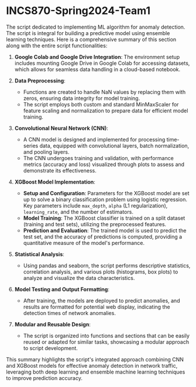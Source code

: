 # INCS870-Spring2024-Team1

The script dedicated to implementing ML algorithm for anomaly detection. The script is integral for building a predictive model using ensemble learning techniques. Here is a comprehensive summary of this section along with the entire script functionalities:

1. **Google Colab and Google Drive Integration**: The environment setup includes mounting Google Drive in Google Colab for accessing datasets, which allows for seamless data handling in a cloud-based notebook.

2. **Data Preprocessing**:
   - Functions are created to handle NaN values by replacing them with zeros, ensuring data integrity for model training.
   - The script employs both custom and standard MinMaxScaler for feature scaling and normalization to prepare data for efficient model training.

3. **Convolutional Neural Network (CNN)**:
   - A CNN model is designed and implemented for processing time-series data, equipped with convolutional layers, batch normalization, and pooling layers.
   - The CNN undergoes training and validation, with performance metrics (accuracy and loss) visualized through plots to assess and demonstrate its effectiveness.

4. **XGBoost Model Implementation**:
   - **Setup and Configuration**: Parameters for the XGBoost model are set up to solve a binary classification problem using logistic regression. Key parameters include `max_depth`, `alpha` (L1 regularization), `learning_rate`, and the number of estimators.
   - **Model Training**: The XGBoost classifier is trained on a split dataset (training and test sets), utilizing the preprocessed features.
   - **Prediction and Evaluation**: The trained model is used to predict the test set, and the accuracy of predictions is computed, providing a quantitative measure of the model's performance.

5. **Statistical Analysis**:
   - Using pandas and seaborn, the script performs descriptive statistics, correlation analysis, and various plots (histograms, box plots) to analyze and visualize the data characteristics.

6. **Model Testing and Output Formatting**:
   - After training, the models are deployed to predict anomalies, and results are formatted for potential web display, indicating the detection times of network anomalies.

7. **Modular and Reusable Design**:
   - The script is organized into functions and sections that can be easily reused or adapted for similar tasks, showcasing a modular approach to script development.

This summary highlights the script's integrated approach combining CNN and XGBoost models for effective anomaly detection in network traffic, leveraging both deep learning and ensemble machine learning techniques to improve prediction accuracy.
